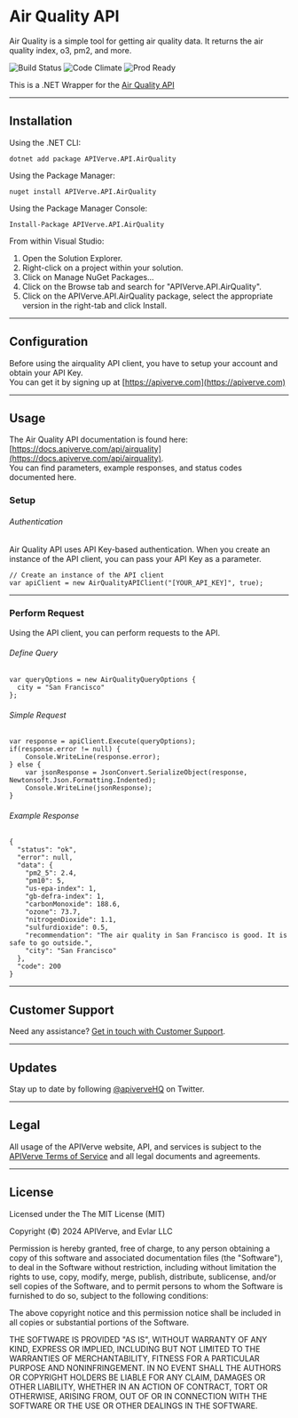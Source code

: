 Air Quality API
============

Air Quality is a simple tool for getting air quality data. It returns the air quality index, o3, pm2, and more.

![Build Status](https://img.shields.io/badge/build-passing-green)
![Code Climate](https://img.shields.io/badge/maintainability-B-purple)
![Prod Ready](https://img.shields.io/badge/production-ready-blue)

This is a .NET Wrapper for the [Air Quality API](https://apiverve.com/marketplace/api/airquality)

---

## Installation

Using the .NET CLI:
```
dotnet add package APIVerve.API.AirQuality
```

Using the Package Manager:
```
nuget install APIVerve.API.AirQuality
```

Using the Package Manager Console:
```
Install-Package APIVerve.API.AirQuality
```

From within Visual Studio:

1. Open the Solution Explorer.
2. Right-click on a project within your solution.
3. Click on Manage NuGet Packages...
4. Click on the Browse tab and search for "APIVerve.API.AirQuality".
5. Click on the APIVerve.API.AirQuality package, select the appropriate version in the right-tab and click Install.


---

## Configuration

Before using the airquality API client, you have to setup your account and obtain your API Key.  
You can get it by signing up at [https://apiverve.com](https://apiverve.com)

---

## Usage

The Air Quality API documentation is found here: [https://docs.apiverve.com/api/airquality](https://docs.apiverve.com/api/airquality).  
You can find parameters, example responses, and status codes documented here.

### Setup

###### Authentication
Air Quality API uses API Key-based authentication. When you create an instance of the API client, you can pass your API Key as a parameter.

```
// Create an instance of the API client
var apiClient = new AirQualityAPIClient("[YOUR_API_KEY]", true);
```

---


### Perform Request
Using the API client, you can perform requests to the API.

###### Define Query

```
var queryOptions = new AirQualityQueryOptions {
  city = "San Francisco"
};
```

###### Simple Request

```
var response = apiClient.Execute(queryOptions);
if(response.error != null) {
	Console.WriteLine(response.error);
} else {
    var jsonResponse = JsonConvert.SerializeObject(response, Newtonsoft.Json.Formatting.Indented);
    Console.WriteLine(jsonResponse);
}
```

###### Example Response

```
{
  "status": "ok",
  "error": null,
  "data": {
    "pm2_5": 2.4,
    "pm10": 5,
    "us-epa-index": 1,
    "gb-defra-index": 1,
    "carbonMonoxide": 188.6,
    "ozone": 73.7,
    "nitrogenDioxide": 1.1,
    "sulfurdioxide": 0.5,
    "recommendation": "The air quality in San Francisco is good. It is safe to go outside.",
    "city": "San Francisco"
  },
  "code": 200
}
```

---

## Customer Support

Need any assistance? [Get in touch with Customer Support](https://apiverve.com/contact).

---

## Updates
Stay up to date by following [@apiverveHQ](https://twitter.com/apiverveHQ) on Twitter.

---

## Legal

All usage of the APIVerve website, API, and services is subject to the [APIVerve Terms of Service](https://apiverve.com/terms) and all legal documents and agreements.

---

## License
Licensed under the The MIT License (MIT)

Copyright (&copy;) 2024 APIVerve, and Evlar LLC

Permission is hereby granted, free of charge, to any person obtaining a copy of this software and associated documentation files (the "Software"), to deal in the Software without restriction, including without limitation the rights to use, copy, modify, merge, publish, distribute, sublicense, and/or sell copies of the Software, and to permit persons to whom the Software is furnished to do so, subject to the following conditions:

The above copyright notice and this permission notice shall be included in all copies or substantial portions of the Software.

THE SOFTWARE IS PROVIDED "AS IS", WITHOUT WARRANTY OF ANY KIND, EXPRESS OR IMPLIED, INCLUDING BUT NOT LIMITED TO THE WARRANTIES OF MERCHANTABILITY, FITNESS FOR A PARTICULAR PURPOSE AND NONINFRINGEMENT. IN NO EVENT SHALL THE AUTHORS OR COPYRIGHT HOLDERS BE LIABLE FOR ANY CLAIM, DAMAGES OR OTHER LIABILITY, WHETHER IN AN ACTION OF CONTRACT, TORT OR OTHERWISE, ARISING FROM, OUT OF OR IN CONNECTION WITH THE SOFTWARE OR THE USE OR OTHER DEALINGS IN THE SOFTWARE.
